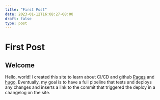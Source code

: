 ```yaml
---
title: "First Post"
date: 2023-01-12T16:08:27-08:00
draft: false
type: post
---
```


# First Post

## Welcome

Hello, world! I created this site to learn about CI/CD and github [Pages](https://pages.github.com/) and [hugo](https://gohugo.io/).
Eventually, my goal is to have a full pipeline that tests and deploys any changes and inserts a link to the commit that triggered the deploy in a changelog on the site.

